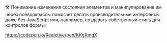 🛠 Понимание изменения состояния элементов и манипулирование им через псевдоклассы помогает делать производительные интерфейсы даже без JavaScript или, например, создавать собственный стиль для контролов формы:

https://codepen.io/Realetive/pen/KKgXmgX
